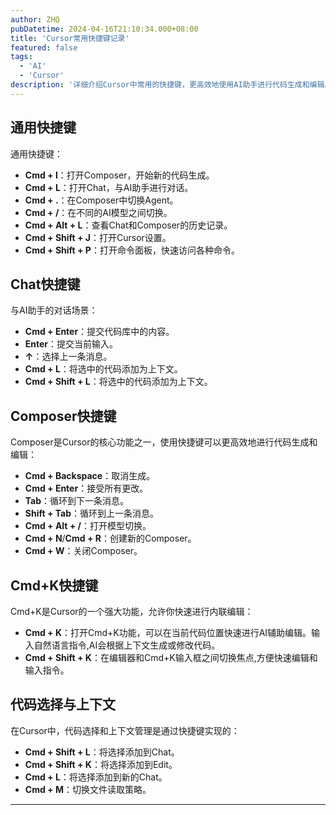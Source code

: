 ```yaml
---
author: ZHQ
pubDatetime: 2024-04-16T21:10:34.000+08:00
title: 'Cursor常用快捷键记录'
featured: false
tags:
  - 'AI'
  - 'Cursor'
description: '详细介绍Cursor中常用的快捷键，更高效地使用AI助手进行代码生成和编辑。'
---
```


## 通用快捷键

通用快捷键：

- **Cmd + I**：打开Composer，开始新的代码生成。
- **Cmd + L**：打开Chat，与AI助手进行对话。
- **Cmd + .**：在Composer中切换Agent。
- **Cmd + /**：在不同的AI模型之间切换。
- **Cmd + Alt + L**：查看Chat和Composer的历史记录。
- **Cmd + Shift + J**：打开Cursor设置。
- **Cmd + Shift + P**：打开命令面板，快速访问各种命令。

## Chat快捷键

与AI助手的对话场景：

- **Cmd + Enter**：提交代码库中的内容。
- **Enter**：提交当前输入。
- **↑**：选择上一条消息。
- **Cmd + L**：将选中的代码添加为上下文。
- **Cmd + Shift + L**：将选中的代码添加为上下文。

## Composer快捷键

Composer是Cursor的核心功能之一，使用快捷键可以更高效地进行代码生成和编辑：

- **Cmd + Backspace**：取消生成。
- **Cmd + Enter**：接受所有更改。
- **Tab**：循环到下一条消息。
- **Shift + Tab**：循环到上一条消息。
- **Cmd + Alt + /**：打开模型切换。
- **Cmd + N**/**Cmd + R**：创建新的Composer。
- **Cmd + W**：关闭Composer。

## Cmd+K快捷键

Cmd+K是Cursor的一个强大功能，允许你快速进行内联编辑：

- **Cmd + K**：打开Cmd+K功能，可以在当前代码位置快速进行AI辅助编辑。输入自然语言指令,AI会根据上下文生成或修改代码。
- **Cmd + Shift + K**：在编辑器和Cmd+K输入框之间切换焦点,方便快速编辑和输入指令。

## 代码选择与上下文

在Cursor中，代码选择和上下文管理是通过快捷键实现的：

- **Cmd + Shift + L**：将选择添加到Chat。
- **Cmd + Shift + K**：将选择添加到Edit。
- **Cmd + L**：将选择添加到新的Chat。
- **Cmd + M**：切换文件读取策略。

---